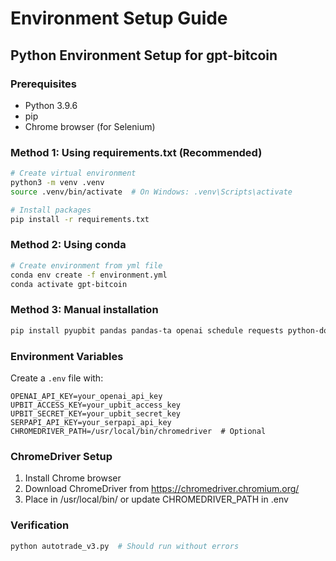 # Environment Setup Guide

## Python Environment Setup for gpt-bitcoin

### Prerequisites
- Python 3.9.6
- pip
- Chrome browser (for Selenium)

### Method 1: Using requirements.txt (Recommended)
```bash
# Create virtual environment
python3 -m venv .venv
source .venv/bin/activate  # On Windows: .venv\Scripts\activate

# Install packages
pip install -r requirements.txt
```

### Method 2: Using conda
```bash
# Create environment from yml file
conda env create -f environment.yml
conda activate gpt-bitcoin
```

### Method 3: Manual installation
```bash
pip install pyupbit pandas pandas-ta openai schedule requests python-dotenv selenium pillow webdriver-manager streamlit
```

### Environment Variables
Create a `.env` file with:
```
OPENAI_API_KEY=your_openai_api_key
UPBIT_ACCESS_KEY=your_upbit_access_key
UPBIT_SECRET_KEY=your_upbit_secret_key
SERPAPI_API_KEY=your_serpapi_api_key
CHROMEDRIVER_PATH=/usr/local/bin/chromedriver  # Optional
```

### ChromeDriver Setup
1. Install Chrome browser
2. Download ChromeDriver from https://chromedriver.chromium.org/
3. Place in /usr/local/bin/ or update CHROMEDRIVER_PATH in .env

### Verification
```bash
python autotrade_v3.py  # Should run without errors
```
